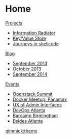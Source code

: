 # Home

[Projects]()

  * [Information Radiator](/projects/infovent/index.md)
  * [Key/Value Store](/projects/kvstore/index.md)
  * [Journeys in shellcode](/projects/shellcode/index.md)

[Blog]()

  * [September 2013](/blog/2013/09/index.md)
  * [October 2013](/blog/2013/10/index.md)
  * [September 2014](/blog/2014/09/index.md)

[Events]()

  * [Openstack Summit](/events/2014/05/openstack.md)
  * [Docker Meetup: Panamax](/events/2014/09/docker-panamax.md)
  * [UX of Admin Interfaces](/events/2015/07/ux-admin.md)
  * [DevOps Atlanta](/events/2015/04/devopsatl.md)
  * [Barcamp Birmingham](/events/2015/04/bhambarcamp.md)
  * [Bsides Atlanta](/events/2015/03/bsidesatl.md)

[gimmick:theme](readable)
